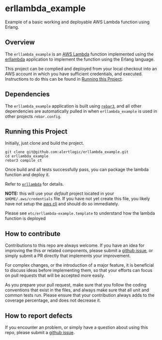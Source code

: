 erllambda_example
=================

Example of a basic working and deployable AWS Lambda function using Erlang.


## Overview

The `erllambda_example` is an [AWS Lambda](https://aws.amazon.com/lambda/)
function implemented using the
[erllambda](https://github.com/alertlogic/erllambda)
application to implement the function using the Erlang language.

This project can be complied and deployed from your local checkout into an
AWS account in which you have sufficient credentials, and executed.
Instructions to do this can be found in
[Running this Project](#running-this-project).


## Dependencies

The `erllambda_example` application is built using
[`rebar3`](http://www.rebar3.org), and all other dependencies are
automatically pulled in when `erllambda_example` is used in other projects
`rebar.config`.

## Running this Project

Initially, just clone and build the project.

```
git clone git@github.com:alertlogic/erllambda_example.git
cd erllambda_example
rebar3 compile ct
```

Once build and all tests successfully pass, you can package the lambda
function and deploy it.

Refer to [`erllambda`](https://github.com/alertlogic/erllambda/blob/master/README.md) for details.

**NOTE:** this will use your *default* project located in your
`$HOME/.aws/credentials` file.  If you have not yet create this file, you
likely have not setup the [aws cli](https://aws.amazon.com/cli/) and should
do so immediately.

Please see `etc/erllambda-example.template` to understand how the lambda
function is deployed


## How to contribute

Contributions to this repo are always welcome.  If you have an idea for
improving the this or related components, please submit a
[github issue](https://github.com/alertlogic/erllambda_example/issues),
or simply submit a PR directly that implements your improvement.

For complex changes, or the introduction of a major feature, it is
beneficial to discuss ideas before implementing them, so that your efforts
can focus on pull requests that will be accepted more easily.

As you prepare your pull request, make sure that you follow the coding
conventions that exist in the files, and always make sure that all unit and
common tests run.  Please ensure that your contribution always adds to the
coverage percentage, and does not decrease it.


## How to report defects

If you encounter an problem, or simply have a question about using this
repo, please submit a
[github issue](https://github.com/alertlogic/erllambda_example/issues).

<!--- vim: sw=4 et ts=4 -->
